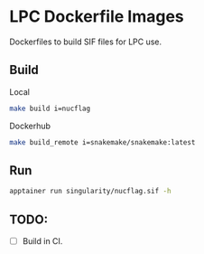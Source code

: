 # LPC Dockerfile Images
Dockerfiles to build SIF files for LPC use.

## Build
Local
```bash
make build i=nucflag
```

Dockerhub
```bash
make build_remote i=snakemake/snakemake:latest
```


## Run
```bash
apptainer run singularity/nucflag.sif -h
```

## TODO:
* [ ] Build in CI.
